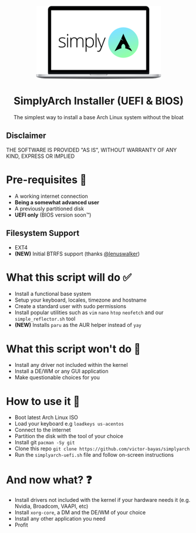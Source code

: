 <p align="center">
  <a href="https://github.com/victor-bayas/simplyarch">
    <img src="img/laptop.png" alt="laptop-mockup" height="200">
  </a>
  <h1 align="center">SimplyArch Installer (UEFI & BIOS)</h1>
  <p align="center">
    The simplest way to install a base Arch Linux system without the bloat
  </p>
</p>

## Disclaimer
THE SOFTWARE IS PROVIDED "AS IS", WITHOUT WARRANTY OF ANY KIND,
EXPRESS OR IMPLIED
# Pre-requisites 🔎
- A working internet connection
- **Being a somewhat advanced user**
- A previously partitioned disk
- **UEFI only** (BIOS version soon™)
## Filesystem Support
- EXT4
- **(NEW)** Initial BTRFS support (thanks [@lenuswalker](https://github.com/lenuswalker))
# What this script will do ✅
- Install a functional base system
- Setup your keyboard, locales, timezone and hostname
- Create a standard user with sudo permissions
- Install popular utilities such as `vim` `nano` `htop` `neofetch` and our `simple_reflector.sh` tool
- **(NEW)** Installs `paru` as the AUR helper instead of `yay`
# What this script won't do 🚫
- Install any driver not included within the kernel
- Install a DE/WM or any GUI application
- Make questionable choices for you
# How to use it 📖
- Boot latest Arch Linux ISO
- Load your keyboard e.g `loadkeys us-acentos`
- Connect to the internet
- Partition the disk with the tool of your choice
- Install git `pacman -Sy git`
- Clone this repo `git clone https://github.com/victor-bayas/simplyarch`
- Run the `simplyarch-uefi.sh` file and follow on-screen instructions
# And now what? ❓
- Install drivers not included with the kernel if your hardware needs it (e.g. Nvidia, Broadcom, VAAPI, etc)
- Install `xorg-core`, a DM and the DE/WM of your choice
- Install any other application you need
- Profit 
